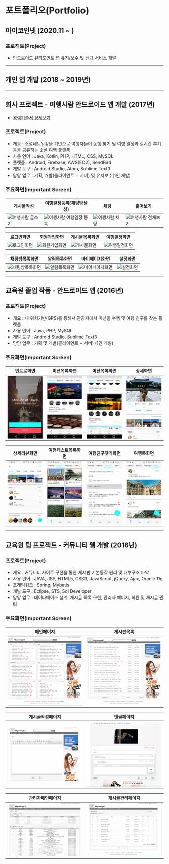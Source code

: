 # 포트폴리오(Portfolio)
## 아이코인넷 (2020.11 ~  )

### 프로젝트(Project)
- [안드로이드 뷰티포인트 앱 유지/보수 및 신규 서비스 개발](https://play.google.com/store/apps/details?id=com.amorepacific.handset)
---
## 개인 앱 개발 (2018 ~ 2019년)

---

## 회사 프로젝트 - 여행사람 안드로이드 앱 개발 (2017년)
- [경력기술서 상세보기](https://github.com/DevPark0422/Employment-Highlight/blob/master/README.md)
### 프로젝트(Project)
- 개요 : 소셜네트워킹을 기반으로 여행자들이 동행 찾기 및 여행 일정과 실시간 후기 등을 공유하는 소셜 여행 플랫폼
- 사용 언어 : Java, Kotlin, PHP, HTML, CSS, MySQL
- 플랫폼 : Android, Firebase, AWS(EC2), SendBird
- 개발 도구 : Android Studio, Atom, Sublime Text3
- 담당 업무 : 기획, 개발(클라이언트 + 서버) 및 유지보수(1인 개발)
### 주요화면(Important Screen)
| 게시물작성 | 여행일정등록(채팅방생성) | 채팅 | 훑어보기 |
| ----- | ---- | ----- | ---- |
|![여행사람 글쓰기](https://github.com/DevPark0422/Employment-Highlight/blob/master/images/01_feed_write.gif)| ![여행사람 여행일정 등록](https://github.com/DevPark0422/Employment-Highlight/blob/master/images/02_create_chat.gif) |![여행사람 채팅](https://github.com/DevPark0422/Employment-Highlight/blob/master/images/03_chating.gif)| ![여행사람 전체보기](https://github.com/DevPark0422/Employment-Highlight/blob/master/images/04_comment.gif) |

| 로그인화면 | 회원가입화면 | 게시물목록화면 | 여행일정화면 |
| ----- | ---- | ----- | ---- |
| ![로그인화면](https://github.com/DevPark0422/Employment-Highlight/blob/master/images/01_login.png) | ![회원가입화면](https://github.com/DevPark0422/Employment-Highlight/blob/master/images/02_signup.png) | ![게시물화면](https://github.com/DevPark0422/Employment-Highlight/blob/master/images/03_feed.png) | ![여행일정화면](https://github.com/DevPark0422/Employment-Highlight/blob/master/images/04_list.png) |

| 채팅방목록화면 | 알림목록화면 | 마이페이지화면 | 설정화면 |
| ----- | ---- | ----- | ---- |
| ![채팅방목록화면](https://github.com/DevPark0422/Employment-Highlight/blob/master/images/05_chat.png) | ![알림목록화면](https://github.com/DevPark0422/Employment-Highlight/blob/master/images/06_notice.png) | ![마이페이지화면](https://github.com/DevPark0422/Employment-Highlight/blob/master/images/07_mypage.png) | ![설정화면](https://github.com/DevPark0422/Employment-Highlight/blob/master/images/08_setting.png) |

---

## 교육원 졸업 작품 - 안드로이드 앱 (2016년)
### 프로젝트(Project)
- 개요 : 내 위치기반(GPS)를 통해서 관광지에서 미션을 수행 및 여행 친구를 찾는 플랫폼
- 사용 언어 : Java, PHP, MySQL
- 개발 도구 : Android Studio, Sublime Text3
- 담당 업무 : 기획 및 개발(클라이언트 + 서버) (1인 개발)

### 주요화면(Important Screen)
| 인트로화면 | 미션목록화면  | 미션목록화면 | 상세화면 |
| ----- | ---- | ----- | ---- |
| ![인트로화면](/images/2016_app_01.png) | ![미션목록](/images/2016_app_02.png) | ![미션목록](/images/2016_app_05.png) | ![미션상세](/images/2016_app_03.png) |

| 상세리뷰화면 | 여행캐스트목록화면 | 여행친구찾기화면 | 여행톡화면 |
| ----- | ---- | ----- | ---- |
| ![미션상세댓글](/images/2016_app_04.png) | ![캐스트목록](/images/2016_app_06.png) | ![여행친구찾기](/images/2016_app_07.png) | ![여행톡](/images/2016_app_08.png) |
---

## 교육원 팀 프로젝트 - 커뮤니티 웹 개발 (2016년)
### 프로젝트(Project)
- 개요 : 커뮤니티 사이트 구현을 통한 게시판 기본동작 원리 및 내부구조 파악
- 사용 언어 : JAVA, JSP, HTML5, CSS3, JavaScript, jQuery, Ajax, Oracle 11g  
- 프레임워크 : Spring, Mybatis
- 개발 도구 : Eclipse, STS, Sql Developer
- 담당 업무 : 데이타베이스 설계, 게시글 목록 구현, 관리자 페이지, 회원 및 게시글 관리

### 주요화면(Important Screen)
| 메인페이지 | 게시판목록 |
| ----- |  ----- | 
|![웹 메인페이지](/images/2016_web_01.png)|![웹 게시판목록](/images/2016_web_02.png) |

| 게시글작성페이지 | 댓글페이지 |
| ----- |  ----- | 
|![웹 게시글작성](/images/2016_web_03.png)|![웹 댓글목록](/images/2016_web_04.png) |

| 관리자메인페이지 | 게시물관리페이지 |
| ----- |  ----- | 
|![웹 관리자페이지](/images/2016_web_05.png)|![웹 게시물관리페이지](/images/2016_web_06.png) |
